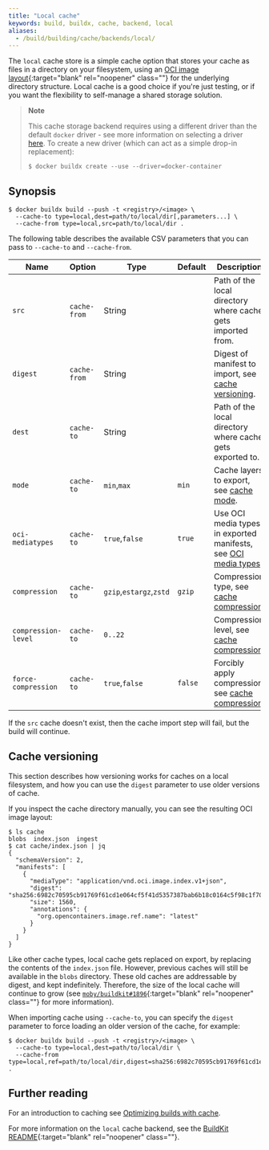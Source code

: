 ```yaml
---
title: "Local cache"
keywords: build, buildx, cache, backend, local
aliases:
  - /build/building/cache/backends/local/
---
```


The `local` cache store is a simple cache option that stores your cache as files
in a directory on your filesystem, using an
[OCI image layout](https://github.com/opencontainers/image-spec/blob/main/image-layout.md){:target="blank" rel="noopener" class=""}
for the underlying directory structure. Local cache is a good choice if you're
just testing, or if you want the flexibility to self-manage a shared storage
solution.

> **Note**
>
> This cache storage backend requires using a different driver than the default
> `docker` driver - see more information on selecting a driver
> [here](../../drivers/index.md). To create a new driver (which can act as a
> simple drop-in replacement):
>
> ```console
> $ docker buildx create --use --driver=docker-container
> ```

## Synopsis

```console
$ docker buildx build --push -t <registry>/<image> \
  --cache-to type=local,dest=path/to/local/dir[,parameters...] \
  --cache-from type=local,src=path/to/local/dir .
```

The following table describes the available CSV parameters that you can pass to
`--cache-to` and `--cache-from`.

| Name                | Option       | Type                    | Default | Description                                                          |
|---------------------|--------------|-------------------------|---------|----------------------------------------------------------------------|
| `src`               | `cache-from` | String                  |         | Path of the local directory where cache gets imported from.          |
| `digest`            | `cache-from` | String                  |         | Digest of manifest to import, see [cache versioning][4].             |
| `dest`              | `cache-to`   | String                  |         | Path of the local directory where cache gets exported to.            |
| `mode`              | `cache-to`   | `min`,`max`             | `min`   | Cache layers to export, see [cache mode][1].                         |
| `oci-mediatypes`    | `cache-to`   | `true`,`false`          | `true`  | Use OCI media types in exported manifests, see [OCI media types][2]. |
| `compression`       | `cache-to`   | `gzip`,`estargz`,`zstd` | `gzip`  | Compression type, see [cache compression][3].                        |
| `compression-level` | `cache-to`   | `0..22`                 |         | Compression level, see [cache compression][3].                       |
| `force-compression` | `cache-to`   | `true`,`false`          | `false` | Forcibly apply compression, see [cache compression][3].              |

[1]: index.md#cache-mode
[2]: index.md#oci-media-types
[3]: index.md#cache-compression
[4]: #cache-versioning

If the `src` cache doesn't exist, then the cache import step will fail, but the
build will continue.

## Cache versioning

<!-- FIXME: update once https://github.com/moby/buildkit/pull/3111 is released -->

This section describes how versioning works for caches on a local filesystem,
and how you can use the `digest` parameter to use older versions of cache.

If you inspect the cache directory manually, you can see the resulting OCI image
layout:

```console
$ ls cache
blobs  index.json  ingest
$ cat cache/index.json | jq
{
  "schemaVersion": 2,
  "manifests": [
    {
      "mediaType": "application/vnd.oci.image.index.v1+json",
      "digest": "sha256:6982c70595cb91769f61cd1e064cf5f41d5357387bab6b18c0164c5f98c1f707",
      "size": 1560,
      "annotations": {
        "org.opencontainers.image.ref.name": "latest"
      }
    }
  ]
}
```

Like other cache types, local cache gets replaced on export, by replacing the
contents of the `index.json` file. However, previous caches will still be
available in the `blobs` directory. These old caches are addressable by digest,
and kept indefinitely. Therefore, the size of the local cache will continue to
grow (see [`moby/buildkit#1896`](https://github.com/moby/buildkit/issues/1896){:target="blank" rel="noopener" class=""}
for more information).

When importing cache using `--cache-to`, you can specify the `digest` parameter
to force loading an older version of the cache, for example:

```console
$ docker buildx build --push -t <registry>/<image> \
  --cache-to type=local,dest=path/to/local/dir \
  --cache-from type=local,ref=path/to/local/dir,digest=sha256:6982c70595cb91769f61cd1e064cf5f41d5357387bab6b18c0164c5f98c1f707 .
```

## Further reading

For an introduction to caching see [Optimizing builds with cache](../index.md).

For more information on the `local` cache backend, see the
[BuildKit README](https://github.com/moby/buildkit#local-directory-1){:target="blank" rel="noopener" class=""}.
